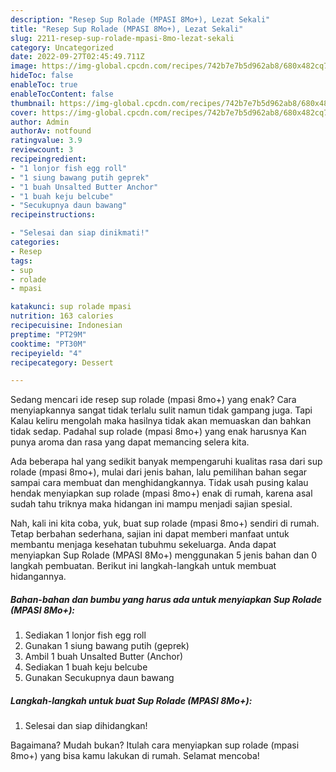 ```yaml
---
description: "Resep Sup Rolade (MPASI 8Mo+), Lezat Sekali"
title: "Resep Sup Rolade (MPASI 8Mo+), Lezat Sekali"
slug: 2211-resep-sup-rolade-mpasi-8mo-lezat-sekali
category: Uncategorized
date: 2022-09-27T02:45:49.711Z
image: https://img-global.cpcdn.com/recipes/742b7e7b5d962ab8/680x482cq70/sup-rolade-mpasi-8mo-foto-resep-utama.jpg
hideToc: false
enableToc: true
enableTocContent: false
thumbnail: https://img-global.cpcdn.com/recipes/742b7e7b5d962ab8/680x482cq70/sup-rolade-mpasi-8mo-foto-resep-utama.jpg
cover: https://img-global.cpcdn.com/recipes/742b7e7b5d962ab8/680x482cq70/sup-rolade-mpasi-8mo-foto-resep-utama.jpg
author: Admin
authorAv: notfound
ratingvalue: 3.9
reviewcount: 3
recipeingredient:
- "1 lonjor fish egg roll"
- "1 siung bawang putih geprek"
- "1 buah Unsalted Butter Anchor"
- "1 buah keju belcube"
- "Secukupnya daun bawang"
recipeinstructions:

- "Selesai dan siap dinikmati!"
categories:
- Resep
tags:
- sup
- rolade
- mpasi

katakunci: sup rolade mpasi 
nutrition: 163 calories
recipecuisine: Indonesian
preptime: "PT29M"
cooktime: "PT30M"
recipeyield: "4"
recipecategory: Dessert

---
```



Sedang mencari ide resep sup rolade (mpasi 8mo+) yang enak? Cara menyiapkannya sangat tidak terlalu sulit namun tidak gampang juga. Tapi Kalau keliru mengolah maka hasilnya tidak akan memuaskan dan bahkan tidak sedap. Padahal sup rolade (mpasi 8mo+) yang enak harusnya Kan punya aroma dan rasa yang dapat memancing selera kita.




Ada beberapa hal yang sedikit banyak mempengaruhi kualitas rasa dari sup rolade (mpasi 8mo+), mulai dari jenis bahan, lalu pemilihan bahan segar sampai cara membuat dan menghidangkannya. Tidak usah pusing kalau hendak menyiapkan sup rolade (mpasi 8mo+) enak di rumah, karena asal sudah tahu triknya maka hidangan ini mampu menjadi sajian spesial.


Nah, kali ini kita coba, yuk, buat sup rolade (mpasi 8mo+) sendiri di rumah. Tetap berbahan sederhana, sajian ini dapat memberi manfaat untuk membantu menjaga kesehatan tubuhmu sekeluarga. Anda dapat menyiapkan Sup Rolade (MPASI 8Mo+) menggunakan 5 jenis bahan dan 0 langkah pembuatan. Berikut ini langkah-langkah untuk membuat hidangannya.

<!--inarticleads1-->

##### Bahan-bahan dan bumbu yang harus ada untuk menyiapkan Sup Rolade (MPASI 8Mo+):

1. Sediakan 1 lonjor fish egg roll
1. Gunakan 1 siung bawang putih (geprek)
1. Ambil 1 buah Unsalted Butter (Anchor)
1. Sediakan 1 buah keju belcube
1. Gunakan Secukupnya daun bawang




<!--inarticleads2-->

##### Langkah-langkah untuk buat Sup Rolade (MPASI 8Mo+):


1. Selesai dan siap dihidangkan!



Bagaimana? Mudah bukan? Itulah cara menyiapkan sup rolade (mpasi 8mo+) yang bisa kamu lakukan di rumah. Selamat mencoba!
